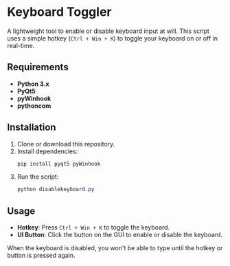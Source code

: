 # Keyboard Toggler

A lightweight tool to enable or disable keyboard input at will. This script uses a simple hotkey (`Ctrl + Win + K`) to toggle your keyboard on or off in real-time.

## Requirements

- **Python 3.x**  
- **PyQt5**  
- **pyWinhook**  
- **pythoncom**

## Installation

1. Clone or download this repository.  
2. Install dependencies:  
   ```powershell
   pip install pyqt5 pyWinhook
   ```
3. Run the script:  
   ```powershell
   python disablekeyboard.py
   ```

## Usage

- **Hotkey**: Press `Ctrl + Win + K` to toggle the keyboard.  
- **UI Button**: Click the button on the GUI to enable or disable the keyboard.  

When the keyboard is disabled, you won't be able to type until the hotkey or button is pressed again.
